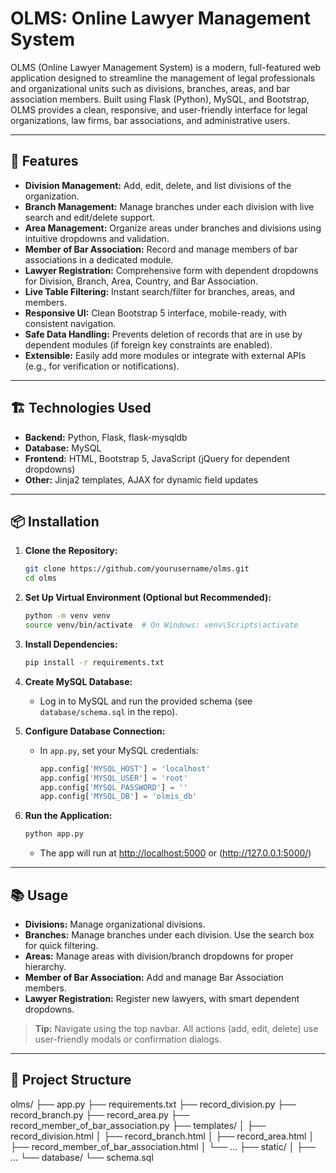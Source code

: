 # OLMS: Online Lawyer Management System

OLMS (Online Lawyer Management System) is a modern, full-featured web application designed to streamline the management of legal professionals and organizational units such as divisions, branches, areas, and bar association members. Built using Flask (Python), MySQL, and Bootstrap, OLMS provides a clean, responsive, and user-friendly interface for legal organizations, law firms, bar associations, and administrative users.

---

## 🚀 Features

- **Division Management:** Add, edit, delete, and list divisions of the organization.
- **Branch Management:** Manage branches under each division with live search and edit/delete support.
- **Area Management:** Organize areas under branches and divisions using intuitive dropdowns and validation.
- **Member of Bar Association:** Record and manage members of bar associations in a dedicated module.
- **Lawyer Registration:** Comprehensive form with dependent dropdowns for Division, Branch, Area, Country, and Bar Association.
- **Live Table Filtering:** Instant search/filter for branches, areas, and members.
- **Responsive UI:** Clean Bootstrap 5 interface, mobile-ready, with consistent navigation.
- **Safe Data Handling:** Prevents deletion of records that are in use by dependent modules (if foreign key constraints are enabled).
- **Extensible:** Easily add more modules or integrate with external APIs (e.g., for verification or notifications).

---

## 🏗️ Technologies Used

- **Backend:** Python, Flask, flask-mysqldb
- **Database:** MySQL
- **Frontend:** HTML, Bootstrap 5, JavaScript (jQuery for dependent dropdowns)
- **Other:** Jinja2 templates, AJAX for dynamic field updates

---

## 📦 Installation

1. **Clone the Repository:**
    ```bash
    git clone https://github.com/yourusername/olms.git
    cd olms
    ```

2. **Set Up Virtual Environment (Optional but Recommended):**
    ```bash
    python -m venv venv
    source venv/bin/activate  # On Windows: venv\Scripts\activate
    ```

3. **Install Dependencies:**
    ```bash
    pip install -r requirements.txt
    ```

4. **Create MySQL Database:**
    - Log in to MySQL and run the provided schema (see `database/schema.sql` in the repo).

5. **Configure Database Connection:**
    - In `app.py`, set your MySQL credentials:
      ```python
      app.config['MYSQL_HOST'] = 'localhost'
      app.config['MYSQL_USER'] = 'root'
      app.config['MYSQL_PASSWORD'] = ''
      app.config['MYSQL_DB'] = 'olmis_db'
      ```

6. **Run the Application:**
    ```bash
    python app.py
    ```
    - The app will run at [http://localhost:5000](http://localhost:5000) or (http://127.0.0.1:5000/)

---

## 📚 Usage

- **Divisions:** Manage organizational divisions.
- **Branches:** Manage branches under each division. Use the search box for quick filtering.
- **Areas:** Manage areas with division/branch dropdowns for proper hierarchy.
- **Member of Bar Association:** Add and manage Bar Association members.
- **Lawyer Registration:** Register new lawyers, with smart dependent dropdowns.

> **Tip:** Navigate using the top navbar. All actions (add, edit, delete) use user-friendly modals or confirmation dialogs.

---

## 📂 Project Structure
olms/
├── app.py
├── requirements.txt
├── record_division.py
├── record_branch.py
├── record_area.py
├── record_member_of_bar_association.py
├── templates/
│ ├── record_division.html
│ ├── record_branch.html
│ ├── record_area.html
│ ├── record_member_of_bar_association.html
│ └── ...
├── static/
│ ├── ...
└── database/
└── schema.sql

